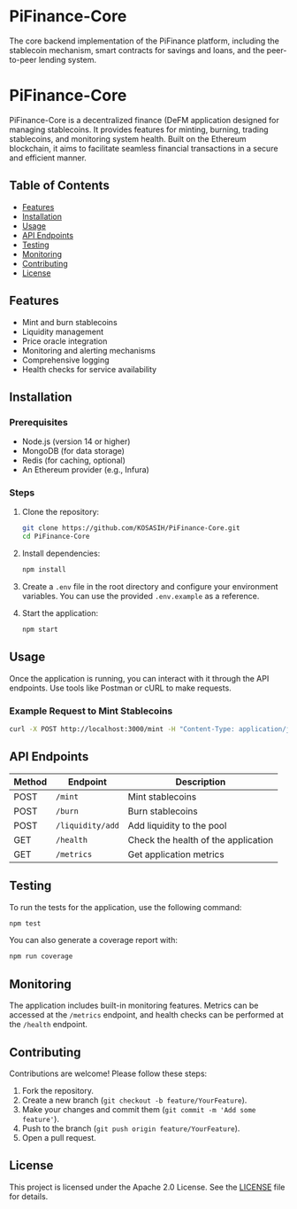 # PiFinance-Core
The core backend implementation of the PiFinance platform, including the stablecoin mechanism, smart contracts for savings and loans, and the peer-to-peer lending system.

# PiFinance-Core

PiFinance-Core is a decentralized finance (DeFM application designed for managing stablecoins. It provides features for minting, burning, trading stablecoins, and monitoring system health. Built on the Ethereum blockchain, it aims to facilitate seamless financial transactions in a secure and efficient manner.

## Table of Contents

- [Features](#features)
- [Installation](#installation)
- [Usage](#usage)
- [API Endpoints](#api-endpoints)
- [Testing](#testing)
- [Monitoring](#monitoring)
- [Contributing](#contributing)
- [License](#license)

## Features

- Mint and burn stablecoins
- Liquidity management
- Price oracle integration
- Monitoring and alerting mechanisms
- Comprehensive logging
- Health checks for service availability

## Installation

### Prerequisites

- Node.js (version 14 or higher)
- MongoDB (for data storage)
- Redis (for caching, optional)
- An Ethereum provider (e.g., Infura)

### Steps

1. Clone the repository:
   ```bash
   git clone https://github.com/KOSASIH/PiFinance-Core.git
   cd PiFinance-Core
   ```

2. Install dependencies:
   ```bash
   npm install
   ```

3. Create a `.env` file in the root directory and configure your environment variables. You can use the provided `.env.example` as a reference.

4. Start the application:
   ```bash
   npm start
   ```

## Usage

Once the application is running, you can interact with it through the API endpoints. Use tools like Postman or cURL to make requests.

### Example Request to Mint Stablecoins

```bash
curl -X POST http://localhost:3000/mint -H "Content-Type: application/json" -d '{"amount": 100}'
```

## API Endpoints

| Method | Endpoint               | Description                          |
|--------|------------------------|--------------------------------------|
| POST   | `/mint`                | Mint stablecoins                     |
| POST   | `/burn`                | Burn stablecoins                     |
| POST   | `/liquidity/add`       | Add liquidity to the pool            |
| GET    | `/health`              | Check the health of the application  |
| GET    | `/metrics`             | Get application metrics               |

## Testing

To run the tests for the application, use the following command:

```bash
npm test
```

You can also generate a coverage report with:

```bash
npm run coverage
```

## Monitoring

The application includes built-in monitoring features. Metrics can be accessed at the `/metrics` endpoint, and health checks can be performed at the `/health` endpoint.

## Contributing

Contributions are welcome! Please follow these steps:

1. Fork the repository.
2. Create a new branch (`git checkout -b feature/YourFeature`).
3. Make your changes and commit them (`git commit -m 'Add some feature'`).
4. Push to the branch (`git push origin feature/YourFeature`).
5. Open a pull request.

## License

This project is licensed under the Apache 2.0 License. See the [LICENSE](LICENSE) file for details.

